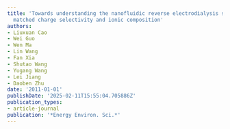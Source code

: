 ```yaml
---
title: 'Towards understanding the nanofluidic reverse electrodialysis system: well
  matched charge selectivity and ionic composition'
authors:
- Liuxuan Cao
- Wei Guo
- Wen Ma
- Lin Wang
- Fan Xia
- Shutao Wang
- Yugang Wang
- Lei Jiang
- Daoben Zhu
date: '2011-01-01'
publishDate: '2025-02-11T15:55:04.705886Z'
publication_types:
- article-journal
publication: '*Energy Environ. Sci.*'
---
```

